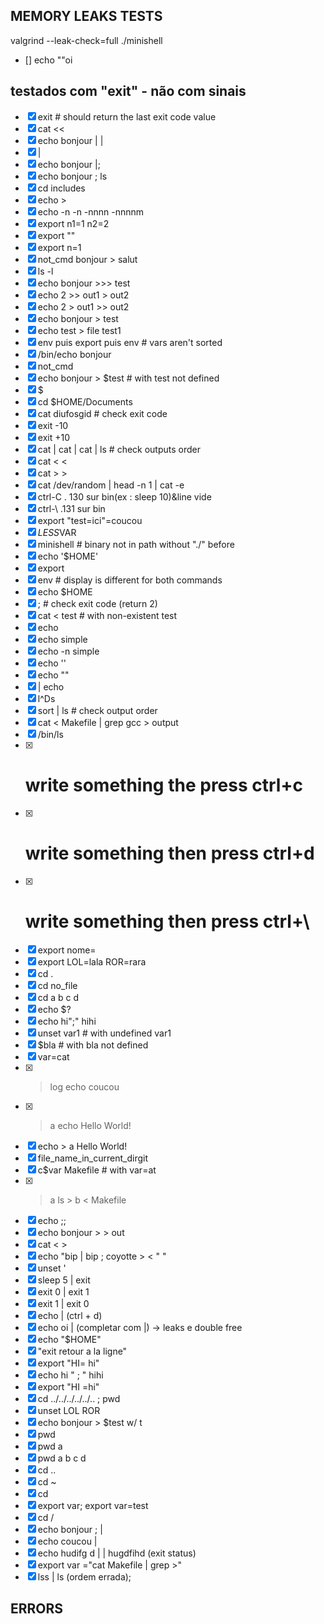 
## MEMORY LEAKS TESTS

valgrind --leak-check=full ./minishell 

- [] echo ""oi 
## testados com "exit" - não com sinais


- [x] exit # should return the last exit code value
- [x] cat <<
- [x] echo bonjour | |
- [x] |
- [x] echo bonjour |;
- [x] echo bonjour ; ls
- [x] cd includes
- [x] echo >
- [x] echo -n -n -nnnn -nnnnm
- [x] export n1=1 n2=2
- [x] export ""
- [x] export n=1
- [x] not_cmd bonjour > salut
- [x] ls -l
- [x] echo bonjour >>> test
- [x] echo 2 >> out1 > out2
- [x] echo 2 > out1 >> out2
- [x] echo bonjour > test
- [x] echo test > file test1
- [x] env puis export puis env # vars aren't sorted
- [x] /bin/echo bonjour
- [x] not_cmd
- [x] echo bonjour > $test # with test not defined
- [x] $
- [x] cd $HOME/Documents
- [x] cat diufosgid # check exit code
- [x] exit -10
- [x] exit +10
- [x] cat | cat | cat | ls # check outputs order
- [x] cat < <
- [x] cat > >
- [x] cat /dev/random | head -n 1 | cat -e
- [x] ctrl-C . 130 sur bin(ex : sleep 10)&line vide
- [x] ctrl-\ .131 sur bin
- [x] export "test=ici"=coucou
- [x] $LESS$VAR
- [x] minishell # binary not in path without "./" before
- [x] echo '$HOME'
- [x] export
- [x] env # display is different for both commands
- [x] echo $HOME
- [x] ; # check exit code (return 2)
- [x] cat < test # with non-existent test
- [x] echo
- [x] echo simple
- [x] echo -n simple
- [x] echo ''
- [x] echo ""
- [x] | echo
- [x] l^Ds
- [x] sort | ls # check output order
- [x] cat < Makefile | grep gcc > output
- [x] /bin/ls
- [x] # write something the press ctrl+c
- [x] # write something then press ctrl+d
- [x] # write something then press ctrl+\
- [x] export nome=
- [x] export LOL=lala ROR=rara
- [x] cd .
- [x] cd no_file
- [x] cd a b c d
- [x] echo $?
- [x] echo hi";" hihi
- [x] unset var1 # with undefined var1
- [x] $bla # with bla not defined
- [x] var=cat
- [x] > log echo coucou
- [x] > a echo Hello World!
- [x] echo > a Hello World!
- [x] file_name_in_current_dirgit
- [x] c$var Makefile # with var=at
- [x] > a ls > b < Makefile
- [x] echo ;;
- [x] echo bonjour > > out
- [x] cat < >
- [x] echo "bip | bip ; coyotte > < " "
- [x] unset '
- [x] sleep 5 | exit 
- [x] exit 0 | exit 1
- [x] exit 1 | exit 0
- [x] echo | (ctrl + d)
- [x] echo oi | (completar com |) -> leaks e double free
- [x] echo "$HOME"
- [x] "exit retour a la ligne"
- [x] export "HI= hi"
- [x] echo hi " ; " hihi
- [x] export "HI =hi"
- [x] cd ../../../../../.. ; pwd
- [x] unset LOL ROR
- [x] echo bonjour > $test w/ t
- [x] pwd
- [x] pwd a
- [x] pwd a b c d
- [x] cd ..
- [x] cd ~
- [x] cd
- [x] export var; export var=test
- [x] cd /
- [x] echo bonjour ; |
- [x] echo coucou |
- [x] echo hudifg d | | hugdfihd (exit status)
- [x] export var ="cat Makefile | grep >"
- [x] lss | ls (ordem errada);

## ERRORS
